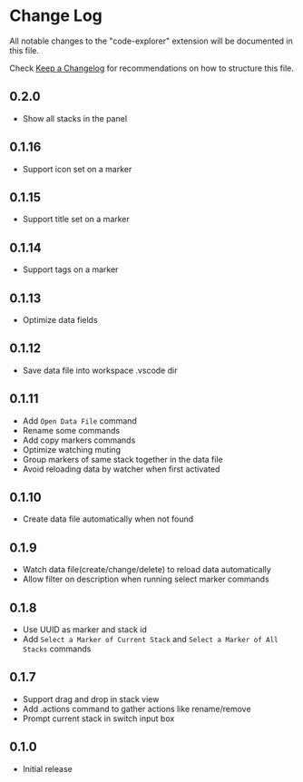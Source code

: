 # Change Log

All notable changes to the "code-explorer" extension will be documented in this file.

Check [Keep a Changelog](http://keepachangelog.com/) for recommendations on how to structure this file.

## 0.2.0

- Show all stacks in the panel

## 0.1.16

- Support icon set on a marker

## 0.1.15

- Support title set on a marker

## 0.1.14

- Support tags on a marker

## 0.1.13

- Optimize data fields

## 0.1.12

- Save data file into workspace .vscode dir

## 0.1.11

- Add `Open Data File` command
- Rename some commands
- Add copy markers commands
- Optimize watching muting
- Group markers of same stack together in the data file
- Avoid reloading data by watcher when first activated

## 0.1.10

- Create data file automatically when not found

## 0.1.9

- Watch data file(create/change/delete) to reload data automatically
- Allow filter on description when running select marker commands

## 0.1.8

- Use UUID as marker and stack id
- Add `Select a Marker of Current Stack` and `Select a Marker of All Stacks` commands

## 0.1.7

- Support drag and drop in stack view
- Add .actions command to gather actions like rename/remove
- Prompt current stack in switch input box

## 0.1.0

- Initial release
